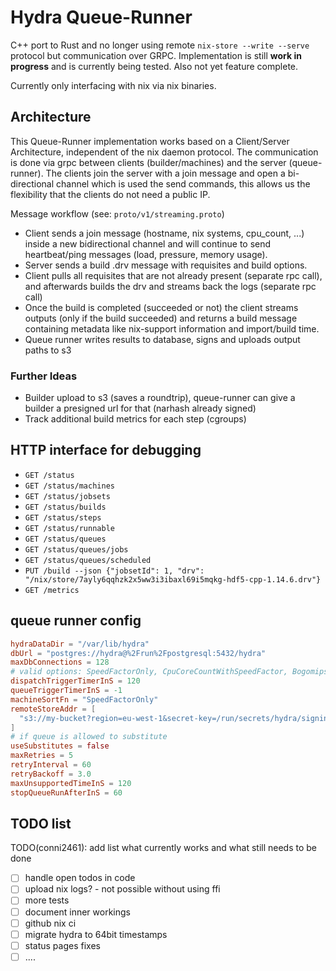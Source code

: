 # Hydra Queue-Runner

C++ port to Rust and no longer using remote `nix-store --write --serve`
protocol but communication over GRPC. Implementation is still **work in
progress** and is currently being tested. Also not yet feature complete.

Currently only interfacing with nix via nix binaries.

## Architecture

This Queue-Runner implementation works based on a Client/Server Architecture,
independent of the nix daemon protocol. The communication is done via grpc
between clients (builder/machines) and the server (queue-runner). The clients
join the server with a join message and open a bi-directional channel which is
used the send commands, this allows us the flexibility that the clients do not
need a public IP.

Message workflow (see: `proto/v1/streaming.proto`)
- Client sends a join message (hostname, nix systems, cpu_count, ...) inside a
  new bidirectional channel and will continue to send heartbeat/ping messages
  (load, pressure, memory usage).
- Server sends a build .drv message with requisites and build options.
- Client pulls all requisites that are not already present (separate rpc call), and afterwards builds the drv and streams back the logs (separate rpc call)
- Once the build is completed (succeeded or not) the client streams outputs (only if the build succeeded) and returns a build message containing metadata like nix-support information and import/build time.
- Queue runner writes results to database, signs and uploads output paths to s3

### Further Ideas

- Builder upload to s3 (saves a roundtrip), queue-runner can give a builder a presigned url for that (narhash already signed)
- Track additional build metrics for each step (cgroups)

## HTTP interface for debugging

- `GET /status`
- `GET /status/machines`
- `GET /status/jobsets`
- `GET /status/builds`
- `GET /status/steps`
- `GET /status/runnable`
- `GET /status/queues`
- `GET /status/queues/jobs`
- `GET /status/queues/scheduled`
- `PUT /build --json {"jobsetId": 1, "drv": "/nix/store/7ayly6qqhzk2x5ww3i3ibaxl69i5mqkg-hdf5-cpp-1.14.6.drv"}`
- `GET /metrics`

## queue runner config

```toml
hydraDataDir = "/var/lib/hydra"
dbUrl = "postgres://hydra@%2Frun%2Fpostgresql:5432/hydra"
maxDbConnections = 128
# valid options: SpeedFactorOnly, CpuCoreCountWithSpeedFactor, BogomipsWithSpeedFactor
dispatchTriggerTimerInS = 120
queueTriggerTimerInS = -1
machineSortFn = "SpeedFactorOnly"
remoteStoreAddr = [
  "s3://my-bucket?region=eu-west-1&secret-key=/run/secrets/hydra/signing_key&ls-compression=br&log-compression=br"
]
# if queue is allowed to substitute
useSubstitutes = false
maxRetries = 5
retryInterval = 60
retryBackoff = 3.0
maxUnsupportedTimeInS = 120
stopQueueRunAfterInS = 60
```

## TODO list

TODO(conni2461): add list what currently works and what still needs to be done
- [ ] handle open todos in code
- [ ] upload nix logs? - not possible without using ffi
- [ ] more tests
- [ ] document inner workings
- [ ] github nix ci
- [ ] migrate hydra to 64bit timestamps
- [ ] status pages fixes
- [ ] ....
